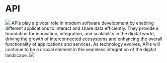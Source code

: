 <h1>API</h1>
<img src="https://user-images.githubusercontent.com/73097560/115834477-dbab4500-a447-11eb-908a-139a6edaec5c.gif">
APIs play a pivotal role in modern software development by enabling different applications to interact and share data efficiently. They provide a foundation for innovation, integration, and scalability in the digital world, driving the growth of interconnected ecosystems and enhancing the overall functionality of applications and services. As technology evolves, APIs will continue to be a crucial element in the seamless integration of the digital landscape.
<img src="https://user-images.githubusercontent.com/73097560/115834477-dbab4500-a447-11eb-908a-139a6edaec5c.gif">






